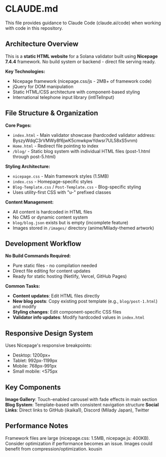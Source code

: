# CLAUDE.md

This file provides guidance to Claude Code (claude.ai/code) when working with code in this repository.

## Architecture Overview

This is a **static HTML website** for a Solana validator built using **Nicepage 7.4.4** framework. No build system or backend - direct file serving ready.

**Key Technologies:**
- Nicepage framework (nicepage.css/js - 2MB+ of framework code)
- jQuery for DOM manipulation
- Static HTML/CSS architecture with component-based styling
- International telephone input library (intlTelInput)

## File Structure & Organization

**Core Pages:**
- `index.html` - Main validator showcase (hardcoded validator address: ByszyWdqC3rV​​MWy8f6jwK5cmwkpwYdwsr7UL58xS5vnm)
- `Home.html` - Redirect file pointing to index
- `/blog/` - Static blog system with individual HTML files (post-1.html through post-5.html)

**Styling Architecture:**
- `nicepage.css` - Main framework styles (1.5MB)
- `index.css` - Homepage-specific styles
- `Blog-Template.css` / `Post-Template.css` - Blog-specific styling
- Uses utility-first CSS with "u-" prefixed classes

**Content Management:**
- All content is hardcoded in HTML files
- No CMS or dynamic content system
- `blog/blog.json` exists but is empty (incomplete feature)
- Images stored in `/images/` directory (anime/Milady-themed artwork)

## Development Workflow

**No Build Commands Required:**
- Pure static files - no compilation needed
- Direct file editing for content updates
- Ready for static hosting (Netlify, Vercel, GitHub Pages)

**Common Tasks:**
- **Content updates**: Edit HTML files directly
- **New blog posts**: Copy existing post template (e.g., `blog/post-1.html`) and modify
- **Styling changes**: Edit component-specific CSS files
- **Validator info updates**: Modify hardcoded values in `index.html`

## Responsive Design System

Uses Nicepage's responsive breakpoints:
- Desktop: 1200px+
- Tablet: 992px-1199px  
- Mobile: 768px-991px
- Small mobile: <575px

## Key Components

**Image Gallery**: Touch-enabled carousel with fade effects in main section
**Blog System**: Template-based with consistent navigation structure
**Social Links**: Direct links to GitHub (ikaika1), Discord (Milady Japan), Twitter

## Performance Notes

Framework files are large (nicepage.css: 1.5MB, nicepage.js: 400KB). Consider optimization if performance becomes an issue. Images could benefit from compression/optimization.
kousin
